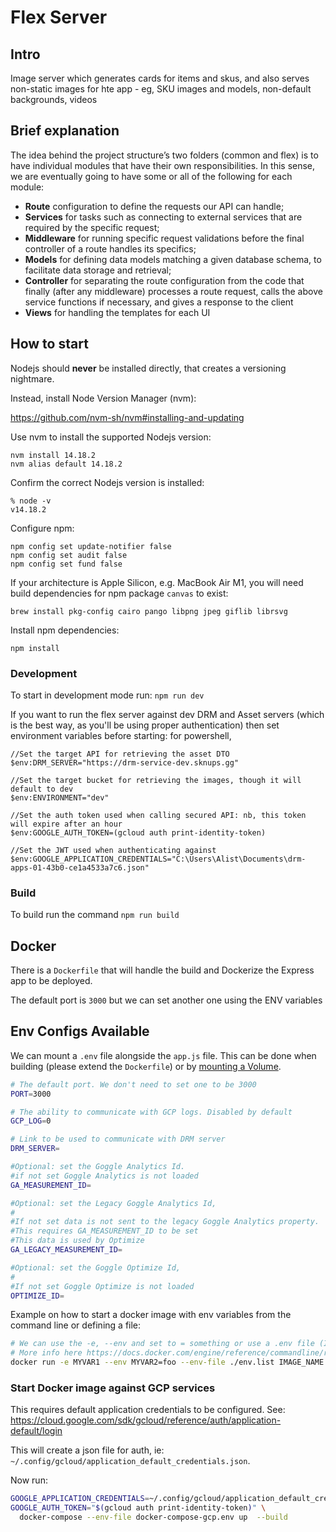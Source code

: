 # Flex Server

## Intro

Image server which generates cards for items and skus, and also serves non-static images for hte app - eg, SKU images and models, non-default backgrounds, videos

## Brief explanation

The idea behind the project structure’s two folders (common and flex) is to have individual modules that have their own responsibilities.
In this sense, we are eventually going to have some or all of the following for each module:

- **Route** configuration to define the requests our API can handle;
- **Services** for tasks such as connecting to external services that are required by the specific request;
- **Middleware** for running specific request validations before the final controller of a route handles its specifics;
- **Models** for defining data models matching a given database schema, to facilitate data storage and retrieval;
- **Controller** for separating the route configuration from the code that finally (after any middleware) processes a route request, calls the above service functions if necessary, and gives a response to the client
- **Views** for handling the templates for each UI

## How to start

Nodejs should **never** be installed directly, that creates a versioning nightmare.

Instead, install Node Version Manager (nvm):

https://github.com/nvm-sh/nvm#installing-and-updating

Use nvm to install the supported Nodejs version:

```shell
nvm install 14.18.2
nvm alias default 14.18.2
```

Confirm the correct Nodejs version is installed:

```shell
% node -v
v14.18.2
```

Configure npm:

```shell
npm config set update-notifier false
npm config set audit false
npm config set fund false
```

If your architecture is Apple Silicon, e.g. MacBook Air M1, you will need build dependencies for npm package `canvas` to exist:

```shell
brew install pkg-config cairo pango libpng jpeg giflib librsvg
```

Install npm dependencies:

```shell
npm install
```

### Development

To start in development mode run: `npm run dev`

If you want to run the flex server against dev DRM and Asset servers (which is the best way, as you'll be using proper authentication) then set environment variables before starting: for powershell,

```
//Set the target API for retrieving the asset DTO
$env:DRM_SERVER="https://drm-service-dev.sknups.gg"

//Set the target bucket for retrieving the images, though it will default to dev
$env:ENVIRONMENT="dev"

//Set the auth token used when calling secured API: nb, this token will expire after an hour
$env:GOOGLE_AUTH_TOKEN=(gcloud auth print-identity-token)

//Set the JWT used when authenticating against 
$env:GOOGLE_APPLICATION_CREDENTIALS="C:\Users\Alist\Documents\drm-apps-01-43b0-ce1a4533a7c6.json"
```

### Build

To build run the command `npm run build`

## Docker

There is a `Dockerfile` that will handle the build and Dockerize the Express app to be deployed.

The default port is `3000` but we can set another one using the ENV variables

## Env Configs Available

We can mount a `.env` file alongside the `app.js` file. This can be done when building (please extend the `Dockerfile`) or by [mounting a Volume](https://docs.docker.com/storage/bind-mounts/).

```bash
# The default port. We don't need to set one to be 3000
PORT=3000

# The ability to communicate with GCP logs. Disabled by default
GCP_LOG=0

# Link to be used to communicate with DRM server
DRM_SERVER=

#Optional: set the Goggle Analytics Id.
#if not set Goggle Analytics is not loaded 
GA_MEASUREMENT_ID=

#Optional: set the Legacy Goggle Analytics Id, 
#
#If not set data is not sent to the legacy Goggle Analytics property.
#This requires GA_MEASUREMENT_ID to be set
#This data is used by Optimize
GA_LEGACY_MEASUREMENT_ID=

#Optional: set the Goggle Optimize Id, 
#
#If not set Goggle Optimize is not loaded 
OPTIMIZE_ID=
```

Example on how to start a docker image with env variables from the command line or defining a file:

```bash
# We can use the -e, --env and set to = something or use a .env file (I recommend this one)
# More info here https://docs.docker.com/engine/reference/commandline/run/#set-environment-variables--e---env---env-file
docker run -e MYVAR1 --env MYVAR2=foo --env-file ./env.list IMAGE_NAME:VERSION
```


### Start Docker image against GCP services
This requires default application credentials to be configured.
See: https://cloud.google.com/sdk/gcloud/reference/auth/application-default/login

This will create a json file for auth, ie: `~/.config/gcloud/application_default_credentials.json`.

Now run:
```bash
GOOGLE_APPLICATION_CREDENTIALS=~/.config/gcloud/application_default_credentials.json \
GOOGLE_AUTH_TOKEN="$(gcloud auth print-identity-token)" \
  docker-compose --env-file docker-compose-gcp.env up  --build
```

